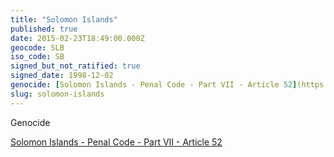 ```yaml
---
title: "Solomon Islands"
published: true
date: 2015-02-23T18:49:00.000Z
geocode: SLB
iso_code: SB
signed_but_not_ratified: true
signed_date: 1998-12-02
genocide: [Solomon Islands - Penal Code - Part VII - Article 52](https://iccdb.hrlc.net/data/doc/604/keyword/46/)
slug: solomon-islands
---
```

Genocide

[Solomon Islands - Penal Code - Part VII - Article 52](https://iccdb.hrlc.net/data/doc/604/keyword/46/)

